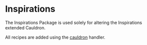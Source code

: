 # Inspirations

The Inspirations Package is used solely for altering the Inspirations extended Cauldron.

All recipes are added using the [cauldron](/Mods/ModTweaker/Inspirations/Handlers/Cauldron) handler.